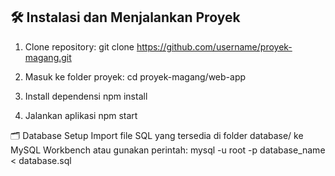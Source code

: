## 🛠 Instalasi dan Menjalankan Proyek

1. Clone repository:
   git clone https://github.com/username/proyek-magang.git
   
2. Masuk ke folder proyek:
   cd proyek-magang/web-app

3. Install dependensi
   npm install

4. Jalankan aplikasi
   npm start

🗂 Database Setup
Import file SQL yang tersedia di folder database/ ke MySQL Workbench atau gunakan perintah:
  mysql -u root -p database_name < database.sql
